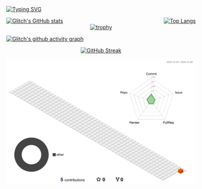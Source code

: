 [![Typing SVG](https://readme-typing-svg.demolab.com?font=Pacifico&duration=3000&pause=300&color=E7DFE8&width=435&lines=Hi%2C+this+is+Glitch+%3A+%29;You+believe+in+soul+fleeing+from+servitude%3F)](https://git.io/typing-svg)

<div style="display: flex; justify-content: space-between; align-items: flex-start;">
    <a href="https://github.com/glitchcatas/github-readme-stats">
        <img src="https://github-readme-stats.vercel.app/api?username=glitchcatas&count_private=true&show_icons=true&theme=dracula" alt="Glitch's GitHub stats" style="max-height: 200px;"/>
    </a>
    <a href="https://github.com/glitchcatas/github-readme-stats">
        <img src="https://github-readme-stats.vercel.app/api/top-langs/?username=glitchcatas&layout=compact&theme=dracula" alt="Top Langs" style="max-height: 200px;"/>
    </a>
</div>


<div style="text-align: center;">
    <a href="https://github.com/glitchcatas/github-profile-trophy">
        <img src="https://github-profile-trophy.vercel.app/?username=glitchcatas&theme=dracula" alt="trophy"/>
    </a>
</div>


<!-- ![visitors](https://visitor-badge.glitch.me/badge?page_id=page.id&left_color=green&right_color=red)) -->

[![Glitch's github activity graph](https://github-readme-activity-graph.vercel.app/graph?username=glitchcatas&theme=dracula)](https://github.com/ashutosh00710/github-readme-activity-graph)

<div style="text-align: center;">
    <a href="https://git.io/streak-stats">
        <img src="https://streak-stats.demolab.com/?user=glitchcatas&theme=dracula" alt="GitHub Streak"/>
    </a>
</div>


![](./profile-3d-contrib/profile-season.svg)


